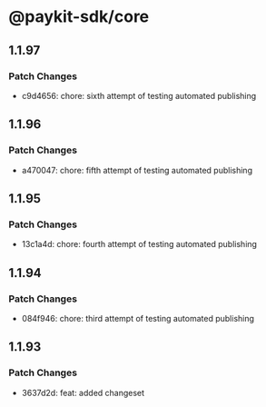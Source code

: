 # @paykit-sdk/core

## 1.1.97

### Patch Changes

- c9d4656: chore: sixth attempt of testing automated publishing

## 1.1.96

### Patch Changes

- a470047: chore: fifth attempt of testing automated publishing

## 1.1.95

### Patch Changes

- 13c1a4d: chore: fourth attempt of testing automated publishing

## 1.1.94

### Patch Changes

- 084f946: chore: third attempt of testing automated publishing

## 1.1.93

### Patch Changes

- 3637d2d: feat: added changeset
